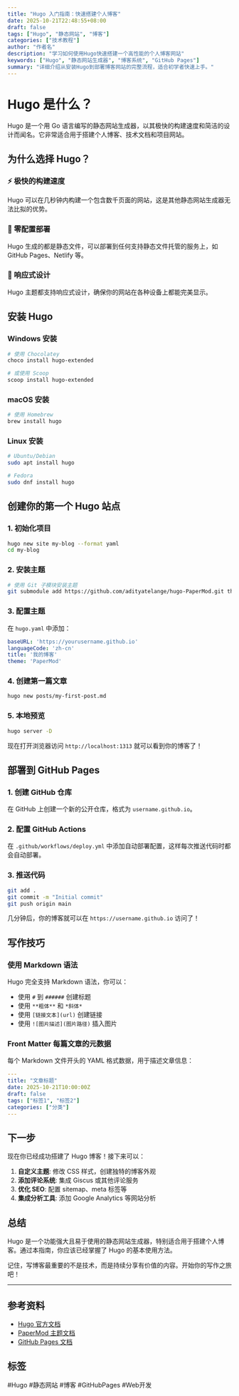 ```yaml
---
title: "Hugo 入门指南：快速搭建个人博客"
date: 2025-10-21T22:48:55+08:00
draft: false
tags: ["Hugo", "静态网站", "博客"]
categories: ["技术教程"]
author: "作者名"
description: "学习如何使用Hugo快速搭建一个高性能的个人博客网站"
keywords: ["Hugo", "静态网站生成器", "博客系统", "GitHub Pages"]
summary: "详细介绍从安装Hugo到部署博客网站的完整流程，适合初学者快速上手。"
---
```


# Hugo 是什么？

Hugo 是一个用 Go 语言编写的静态网站生成器，以其极快的构建速度和简洁的设计而闻名。它非常适合用于搭建个人博客、技术文档和项目网站。

## 为什么选择 Hugo？

### ⚡ 极快的构建速度
Hugo 可以在几秒钟内构建一个包含数千页面的网站，这是其他静态网站生成器无法比拟的优势。

### 🎯 零配置部署
Hugo 生成的都是静态文件，可以部署到任何支持静态文件托管的服务上，如 GitHub Pages、Netlify 等。

### 📱 响应式设计
Hugo 主题都支持响应式设计，确保你的网站在各种设备上都能完美显示。

<!--more-->

## 安装 Hugo

### Windows 安装
```bash
# 使用 Chocolatey
choco install hugo-extended

# 或使用 Scoop
scoop install hugo-extended
```

### macOS 安装
```bash
# 使用 Homebrew
brew install hugo
```

### Linux 安装
```bash
# Ubuntu/Debian
sudo apt install hugo

# Fedora
sudo dnf install hugo
```

## 创建你的第一个 Hugo 站点

### 1. 初始化项目
```bash
hugo new site my-blog --format yaml
cd my-blog
```

### 2. 安装主题
```bash
# 使用 Git 子模块安装主题
git submodule add https://github.com/adityatelange/hugo-PaperMod.git themes/PaperMod
```

### 3. 配置主题
在 `hugo.yaml` 中添加：
```yaml
baseURL: 'https://yourusername.github.io'
languageCode: 'zh-cn'
title: '我的博客'
theme: 'PaperMod'
```

### 4. 创建第一篇文章
```bash
hugo new posts/my-first-post.md
```

### 5. 本地预览
```bash
hugo server -D
```

现在打开浏览器访问 `http://localhost:1313` 就可以看到你的博客了！

## 部署到 GitHub Pages

### 1. 创建 GitHub 仓库
在 GitHub 上创建一个新的公开仓库，格式为 `username.github.io`。

### 2. 配置 GitHub Actions
在 `.github/workflows/deploy.yml` 中添加自动部署配置，这样每次推送代码时都会自动部署。

### 3. 推送代码
```bash
git add .
git commit -m "Initial commit"
git push origin main
```

几分钟后，你的博客就可以在 `https://username.github.io` 访问了！

## 写作技巧

### 使用 Markdown 语法
Hugo 完全支持 Markdown 语法，你可以：

- 使用 `#` 到 `######` 创建标题
- 使用 `**粗体**` 和 `*斜体*`
- 使用 `[链接文本](url)` 创建链接
- 使用 `![图片描述](图片路径)` 插入图片

### Front Matter 每篇文章的元数据
每个 Markdown 文件开头的 YAML 格式数据，用于描述文章信息：
```yaml
---
title: "文章标题"
date: 2025-10-21T10:00:00Z
draft: false
tags: ["标签1", "标签2"]
categories: ["分类"]
---
```

## 下一步

现在你已经成功搭建了 Hugo 博客！接下来可以：

1. **自定义主题**: 修改 CSS 样式，创建独特的博客外观
2. **添加评论系统**: 集成 Giscus 或其他评论服务
3. **优化 SEO**: 配置 sitemap、meta 标签等
4. **集成分析工具**: 添加 Google Analytics 等网站分析

## 总结

Hugo 是一个功能强大且易于使用的静态网站生成器，特别适合用于搭建个人博客。通过本指南，你应该已经掌握了 Hugo 的基本使用方法。

记住，写博客最重要的不是技术，而是持续分享有价值的内容。开始你的写作之旅吧！

---

## 参考资料

- [Hugo 官方文档](https://gohugo.io/documentation/)
- [PaperMod 主题文档](https://adityatelange.github.io/hugo-PaperMod/)
- [GitHub Pages 文档](https://docs.github.com/en/pages)

## 标签

#Hugo #静态网站 #博客 #GitHubPages #Web开发